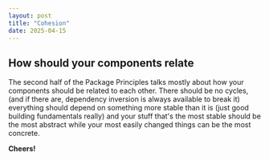 ```yaml
---
layout: post
title: "Cohesion"
date: 2025-04-15
---
```

## How should your components relate

The second half of the Package Principles talks mostly about how your 
components should be related to each other. There should be no cycles,
(and if there are, dependency inversion is always available to break it)
everything should depend on something more stable than it is (just good 
building fundamentals really) and your stuff that's the most stable should be 
the most abstract while your most easily changed things can be the most 
concrete. 

**Cheers!**